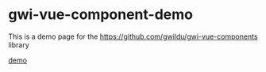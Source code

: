 # gwi-vue-component-demo

This is a demo page for the https://github.com/gwildu/gwi-vue-components library

[demo](https://gwi-vue-components.gwildu.me)
